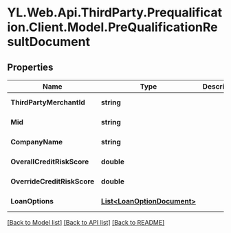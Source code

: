 # YL.Web.Api.ThirdParty.Prequalification.Client.Model.PreQualificationResultDocument
## Properties

Name | Type | Description | Notes
------------ | ------------- | ------------- | -------------
**ThirdPartyMerchantId** | **string** |  | [optional] [readonly] 
**Mid** | **string** |  | [optional] [readonly] 
**CompanyName** | **string** |  | [optional] [readonly] 
**OverallCreditRiskScore** | **double** |  | [optional] [readonly] 
**OverrideCreditRiskScore** | **double** |  | [optional] [readonly] 
**LoanOptions** | [**List&lt;LoanOptionDocument&gt;**](LoanOptionDocument.md) |  | [optional] [readonly] 

[[Back to Model list]](../README.md#documentation-for-models) [[Back to API list]](../README.md#documentation-for-api-endpoints) [[Back to README]](../README.md)


